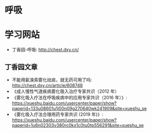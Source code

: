 # 呼吸

# 学习网站

- 丁香园-呼吸: <http://chest.dxy.cn/>

## 丁香园文章

- 不能用氨溴索雾化祛痰，就无药可用了吗: <http://chest.dxy.cn/article/608748>
- 《成人慢性气道疾病雾化吸入治疗专家共识（2012 年）
- 《雾化吸入疗法在呼吸疾病中的应用专家共识（2016 年）》: <https://xueshu.baidu.com/usercenter/paper/show?paperid=133u08601u1j00n09g270640wk241909&site=xueshu_se>
- 《雾化吸入疗法合理用药专家共识 (2019 年)》: <https://xueshu.baidu.com/usercenter/paper/show?paperid=1u6n02303v380rc0kx1c0tu0tp556291&site=xueshu_se>

